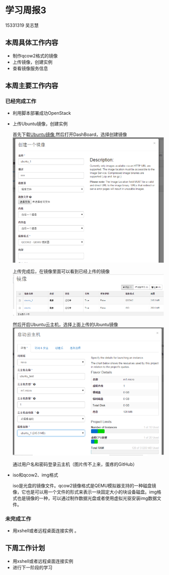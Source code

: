 # 学习周报3
15331319 吴志慧

## 本周具体工作内容

- 制作qcow2格式的镜像
- 上传镜像，创建实例
- 查看镜像服务信息
## 本周主要工作内容
### 已经完成工作
- 利用脚本部署成功OpenStack


- 上传Ubuntu镜像，创建实例
  
  首先下载[Ubuntu镜像](http://uec-images.ubuntu.com/trusty/current/trusty-server-cloudimg-amd64-disk1.img),然后打开DashBoard，选择创建镜像
  ![创建镜像](https://github.com/CourseCloudDesktop/cloudDesktop/blob/wcl-develop/task3/screenshot/%E5%88%9B%E5%BB%BA%E9%95%9C%E5%83%8F.png)
  
  上传完成后，在镜像里面可以看到已经上传的镜像![镜像](https://github.com/CourseCloudDesktop/cloudDesktop/blob/wcl-develop/task3/screenshot/%E9%95%9C%E5%83%8F.png)

  然后开启Ubuntu云主机，选择上面上传的Ubuntu镜像
  ![开启云主机](https://github.com/CourseCloudDesktop/cloudDesktop/blob/wcl-develop/task3/screenshot/%E5%90%AF%E5%8A%A8%E4%BA%91%E4%B8%BB%E6%9C%BA.png)

  通过用户名和密码登录云主机（图片传不上来，蛋疼的GitHub）



- iso和qcow2、img格式
  
  iso是光盘的镜像文件。qcow2镜像格式是QEMU模拟器支持的一种磁盘镜像，它也是可以用一个文件的形式来表示一块固定大小的块设备磁盘。img格式也是镜像的一种，可以通过制作数据光盘或者使用虚拟光驱安装img数据文件。
### 未完成工作
- 用xshell或者远程桌面连接实例
。


## 下周工作计划
- 用xshell或者远程桌面连接实例
- 进行下一阶段的学习
